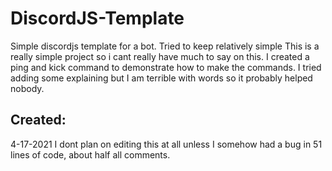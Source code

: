 # DiscordJS-Template
Simple discordjs template for a bot. Tried to keep relatively simple
This is a really simple project so i cant really have much to say on this.
I created a ping and kick command to demonstrate how to make the commands. I tried adding some explaining but I am terrible with words so it probably helped nobody.
## Created:
4-17-2021
I dont plan on editing this at all unless I somehow had a bug in 51 lines of code, about half all comments.
